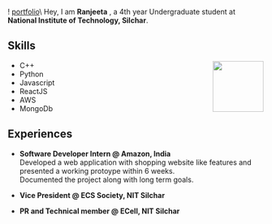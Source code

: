 ! [portfolio](portfolio_img.jpg "portfolio")\ 
Hey, I am **Ranjeeta** , a 4th year Undergraduate student at **National Institute of Technology, Silchar**. 

## Skills
- C++                  <img src = "https://static.vecteezy.com/system/resources/previews/000/229/543/non_2x/vector-young-indian-woman-as-female-developer-profession.jpg" style="height: 100px; width:100px; float:right"/> 
- Python
- Javascript
- ReactJS
- AWS
- MongoDb

## Experiences
- **Software Developer Intern @ Amazon, India**\
 Developed a web application with shopping website like features and presented a working protoype within 6 weeks.\
 Documented the project along with long term goals.

- **Vice President @ ECS Society, NIT Silchar**

- **PR and Technical member @ ECell, NIT Silchar**
